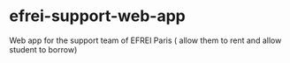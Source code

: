 # efrei-support-web-app
Web app for the support team of EFREI Paris ( allow them to rent and allow student to borrow) 
